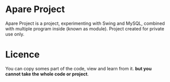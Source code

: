 # Apare Project
Apare Project is a project, experimenting with Swing and MySQL, combined with multiple program inside (known as module).
Project created for private use only.

# Licence
You can copy somes part of the code, view and learn from it. **but you cannot take the whole code or project**.
